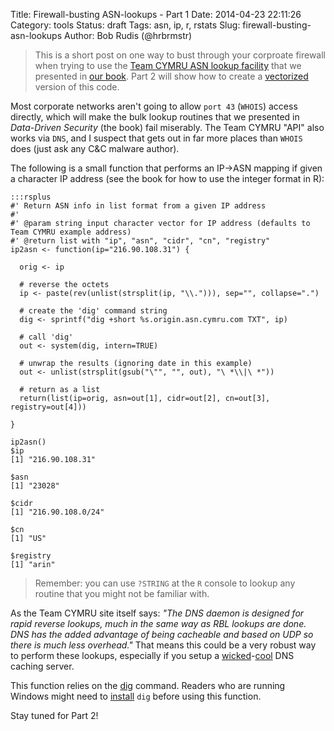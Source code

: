 Title: Firewall-busting ASN-lookups - Part 1
Date: 2014-04-23 22:11:26
Category: tools
Status: draft
Tags: asn, ip, r, rstats
Slug: firewall-busting-asn-lookups
Author: Bob Rudis (@hrbrmstr)

>This is a short post on one way to bust through your corproate firewall when trying to use the [Team CYMRU ASN lookup facility](http://www.team-cymru.org/Services/ip-to-asn.html#dns) that we presented in [our book](http://bit.ly/ddsec). Part 2 will show how to create a [vectorized](http://stackoverflow.com/a/11965712/1457051) version of this code.

Most corporate networks aren't going to allow `port 43` (`WHOIS`) access directly, which will make the bulk lookup routines that we presented in *Data-Driven Security* (the book) fail miserably. The Team CYMRU "API" also works via `DNS`, and I suspect that gets out in far more places than `WHOIS` does (just ask any C&C malware author).

The following is a small function that performs an IP&#8594;ASN mapping if given a character IP address (see the book for how to use the integer format in R):

    :::rsplus
    #' Return ASN info in list format from a given IP address
    #'
    #' @param string input character vector for IP address (defaults to Team CYMRU example address)
    #' @return list with "ip", "asn", "cidr", "cn", "registry"
    ip2asn <- function(ip="216.90.108.31") {
    
      orig <- ip
      
      # reverse the octets
      ip <- paste(rev(unlist(strsplit(ip, "\\."))), sep="", collapse=".")
    
      # create the 'dig' command string
      dig <- sprintf("dig +short %s.origin.asn.cymru.com TXT", ip)
    
      # call 'dig'
      out <- system(dig, intern=TRUE)
    
      # unwrap the results (ignoring date in this example)
      out <- unlist(strsplit(gsub("\"", "", out), "\ *\\|\ *"))
    
      # return as a list  
      return(list(ip=orig, asn=out[1], cidr=out[2], cn=out[3], registry=out[4]))
    
    }
    
    ip2asn()
    $ip
    [1] "216.90.108.31"
    
    $asn
    [1] "23028"
    
    $cidr
    [1] "216.90.108.0/24"
    
    $cn
    [1] "US"
    
    $registry
    [1] "arin"

>Remember: you can use `?STRING` at the `R` console to lookup any routine that you might not be familiar with.

As the Team CYMRU site itself says: *"The DNS daemon is designed for rapid reverse lookups, much in the same way as RBL lookups are done. DNS has the added advantage of being cacheable and based on UDP so there is much less overhead."* That means this could be a very robust way to perform these lookups, especially if you setup a [wicked](http://www.thekelleys.org.uk/dnsmasq/doc.html)-[cool](http://unbound.net/) DNS caching server.

This function relies on the [dig](http://www.madboa.com/geek/dig/) command. Readers who are running Windows might need to [install](http://www.madboa.com/geek/dig/) `dig` before using this function.

Stay tuned for Part 2!